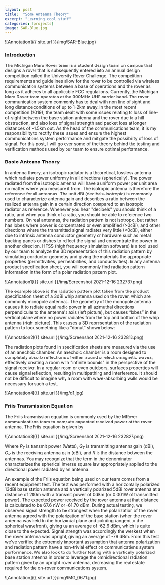 ```yaml
---
layout: post
title:  "Some Antenna Theory"
excerpt: "Learning cool stuff"
categories: [projects]
image: SAR-Blue.jpg
---
```

![Annotation]({{ site.url }}/img/SAR-Blue.jpg)
### Introduction
The Michigan Mars Rover team is a student design team on campus that designs a rover that is subsequently entered into an annual design 
competition called the University Rover Challenge. The competition requirements and guidelines allow for the rover to be 
controlled via wireless communication systems between a base of operations and the rover as long as it adheres to all applicable FCC regulations. 
Currently, the Michigan Mars Rover team operates at the 900MHz UHF carrier band. The rover communication system commonly has to deal with non line of 
sight and long distance conditions of up to 1-2km away. In the most recent competition (2019), the team dealt with some issues relating to loss of 
line-of-sight between the base station antenna and the rover due to a hill obstruction, and also loss of signal strength and packet loss at longer 
distances of ~1.5km out. As the head of the communications team, it is my responsibility to rectify these issues and ensure the highest communications 
system performance and mitigate the possibility of loss of signal. For this post, I will go over some of the theory behind the testing and verification 
methods used by our team to ensure optimal performance.

### Basic Antenna Theory
In antenna theory, an isotropic radiator is a theoretical, lossless antenna which radiates power uniformly in all directions (spherically). The power 
radiated from the isotropic antenna will have a uniform power per unit area no matter where you measure it from. The isotropic antenna is therefore the 
reference for all antennas. The unit dBi (decibels-isotropic) is commonly used to characterize antenna gain and describes a ratio between the realized antenna gain in 
a certain direction compared to an isotropic radiator as reference. Whenever you hear "decibels" you should think of a ratio, and when you think of a ratio, you should be able to reference two numbers. On real antennas, the radiation pattern is not isotropic, but rather has lobes where 
power is concentrated or even amplified (>0dBi), and other directions where the transmitted signal radiates very little (<0dBi), either due to intrinsic 
antenna conductor geometry or hardware such as metal backing panels or dishes to reflect the signal and concentrate the power in another direction. HFSS 
(high frequency simulation software) is a tool used by our team to analyze the 3D representation of this radiation pattern by simulating conductor geometry 
and giving the materials the appropriate properties (permittivities, permeabilities, and conductivities). In any antenna product specification sheet, 
you will commonly find radiation pattern information in the form of a polar radiation pattern plot.

![Annotation1]({{ site.url }}/img/Screenshot 2021-12-16 232737.png)


The example above is the radiation pattern plot taken from the product specification sheet of a 3dBi whip antenna used on the rover, which are commonly monopole antennas. The geometry of the monopole antenna causes it to radiate equal radio power in all azimuthal directions perpendicular to the antenna's axis (left picture), but causes “lobes” in the vertical plane where no power radiates from the top and bottom of the whip antenna (right picture). This causes a 3D representation of the radiation pattern to look something like a “donut” shown below:

![Annotation2]({{ site.url }}/img/Screenshot 2021-12-16 232813.png)

The radiation plots found in specification sheets are measured via the use of an anechoic chamber. An anechoic chamber is a room designed to completely absorb reflections of either sound or electromagnetic waves, effectively creating a room with "infinite bounds" in the perspective of the signal receiver. In a regular room or even outdoors, surfaces properties will cause signal reflection, resulting in multipathing and interference. It should not be difficult to imagine why a room with wave-absorbing walls would be necessary for such a test.

![Annotation4]({{ site.url }}/img/d1.jpg)
### Friis Transmission Equation
The Friis transmission equation is commonly used by the MRover communications team to compute expected received power at the rover antenna. The Friis equation is given by 

![Annotation3]({{ site.url }}/img/Screenshot 2021-12-16 232827.png)

Where $P_T$ is transmit power (Watts), $G_T$ is transmitting antenna gain (dBi), $G_R$ is the receiving antenna gain (dBi), and $R$ is the distance between the antennas. 
You may recognize that the term in the denominator characterizes the spherical inverse square law appropriately applied to the directional power radiated by an antenna. 

An example of the Friis equation being used on our team comes from a recent equipment test. The test was performed with a horizontally polarized 13dBi base 
station antenna and a vertically polarized 5dBi rover antenna at a distance of 200m with a transmit power of 0dBm (or 0.001W of transmitted power). 
The expected power received by the rover antenna at that distance is calculated to be 67.6 nW or -61.70 dBm. During actual testing, we observed signal 
strength to be strongest when the polarization of the rover antenna agreed with the polarization of the base station (when the rover antenna was held in 
the horizontal plane and pointing tangent to the spherical wavefront), giving us an average of -62.6 dBm, which is quite close to the expected. Signal 
strength was accordingly the weakest when the rover antenna was upright, giving an average of -79 dBm. From this test we’ve verified the extremely important 
assumption that antenna polarization and radiation pattern have a non-trivial effect on communications system performance. We also look to do further 
testing with a vertically polarized base station antenna in order to leverage the omnidirectional radiation pattern given by an upright rover antenna, decreasing the real estate required for the on-rover communications system.

![Annotation]({{ site.url }}/img/IMG_0671.jpg)
